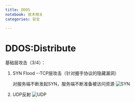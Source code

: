 ```yaml
---
title: DDOS
notebook: 技术相关
categories: 安全

---
```


# DDOS:Distribute

基础层攻击（3/4）：
1.  SYN Flood --TCP层攻击（针对握手协议的隐藏漏洞）

    对服务端不断发起SYN，服务端不断准备被访问资源
![SYN](SYN.png)

2.	UDP反射
![UDP](UDP.png)

